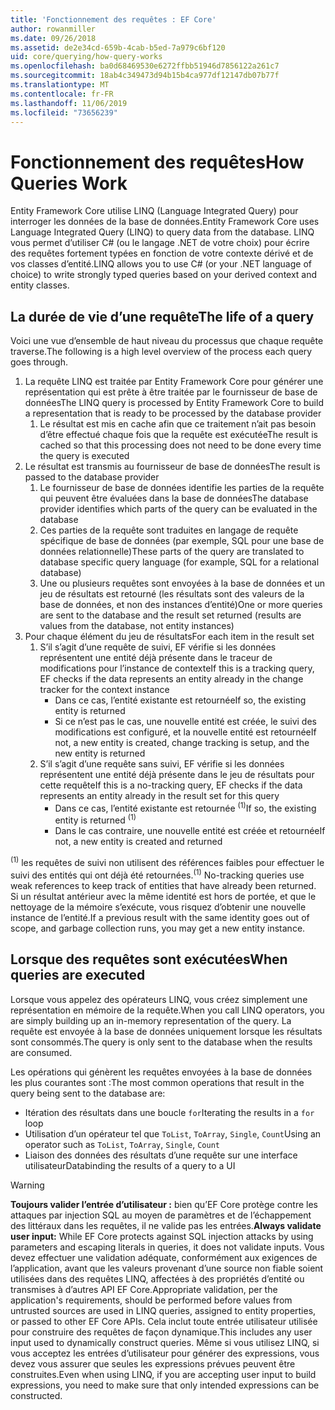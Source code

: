 ```yaml
---
title: 'Fonctionnement des requêtes : EF Core'
author: rowanmiller
ms.date: 09/26/2018
ms.assetid: de2e34cd-659b-4cab-b5ed-7a979c6bf120
uid: core/querying/how-query-works
ms.openlocfilehash: ba0d68469530e6272ffbb51946d7856122a261c7
ms.sourcegitcommit: 18ab4c349473d94b15b4ca977df12147db07b77f
ms.translationtype: MT
ms.contentlocale: fr-FR
ms.lasthandoff: 11/06/2019
ms.locfileid: "73656239"
---
```

# <a name="how-queries-work"></a><span data-ttu-id="c21ea-102">Fonctionnement des requêtes</span><span class="sxs-lookup"><span data-stu-id="c21ea-102">How Queries Work</span></span>

<span data-ttu-id="c21ea-103">Entity Framework Core utilise LINQ (Language Integrated Query) pour interroger les données de la base de données.</span><span class="sxs-lookup"><span data-stu-id="c21ea-103">Entity Framework Core uses Language Integrated Query (LINQ) to query data from the database.</span></span> <span data-ttu-id="c21ea-104">LINQ vous permet d’utiliser C# (ou le langage .NET de votre choix) pour écrire des requêtes fortement typées en fonction de votre contexte dérivé et de vos classes d’entité.</span><span class="sxs-lookup"><span data-stu-id="c21ea-104">LINQ allows you to use C# (or your .NET language of choice) to write strongly typed queries based on your derived context and entity classes.</span></span>

## <a name="the-life-of-a-query"></a><span data-ttu-id="c21ea-105">La durée de vie d’une requête</span><span class="sxs-lookup"><span data-stu-id="c21ea-105">The life of a query</span></span>

<span data-ttu-id="c21ea-106">Voici une vue d’ensemble de haut niveau du processus que chaque requête traverse.</span><span class="sxs-lookup"><span data-stu-id="c21ea-106">The following is a high level overview of the process each query goes through.</span></span>

1. <span data-ttu-id="c21ea-107">La requête LINQ est traitée par Entity Framework Core pour générer une représentation qui est prête à être traitée par le fournisseur de base de données</span><span class="sxs-lookup"><span data-stu-id="c21ea-107">The LINQ query is processed by Entity Framework Core to build a representation that is ready to be processed by the database provider</span></span>
   1. <span data-ttu-id="c21ea-108">Le résultat est mis en cache afin que ce traitement n’ait pas besoin d’être effectué chaque fois que la requête est exécutée</span><span class="sxs-lookup"><span data-stu-id="c21ea-108">The result is cached so that this processing does not need to be done every time the query is executed</span></span>
2. <span data-ttu-id="c21ea-109">Le résultat est transmis au fournisseur de base de données</span><span class="sxs-lookup"><span data-stu-id="c21ea-109">The result is passed to the database provider</span></span>
   1. <span data-ttu-id="c21ea-110">Le fournisseur de base de données identifie les parties de la requête qui peuvent être évaluées dans la base de données</span><span class="sxs-lookup"><span data-stu-id="c21ea-110">The database provider identifies which parts of the query can be evaluated in the database</span></span>
   2. <span data-ttu-id="c21ea-111">Ces parties de la requête sont traduites en langage de requête spécifique de base de données (par exemple, SQL pour une base de données relationnelle)</span><span class="sxs-lookup"><span data-stu-id="c21ea-111">These parts of the query are translated to database specific query language (for example, SQL for a relational database)</span></span>
   3. <span data-ttu-id="c21ea-112">Une ou plusieurs requêtes sont envoyées à la base de données et un jeu de résultats est retourné (les résultats sont des valeurs de la base de données, et non des instances d’entité)</span><span class="sxs-lookup"><span data-stu-id="c21ea-112">One or more queries are sent to the database and the result set returned (results are values from the database, not entity instances)</span></span>
3. <span data-ttu-id="c21ea-113">Pour chaque élément du jeu de résultats</span><span class="sxs-lookup"><span data-stu-id="c21ea-113">For each item in the result set</span></span>
   1. <span data-ttu-id="c21ea-114">S’il s’agit d’une requête de suivi, EF vérifie si les données représentent une entité déjà présente dans le traceur de modifications pour l’instance de contexte</span><span class="sxs-lookup"><span data-stu-id="c21ea-114">If this is a tracking query, EF checks if the data represents an entity already in the change tracker for the context instance</span></span>
      * <span data-ttu-id="c21ea-115">Dans ce cas, l’entité existante est retournée</span><span class="sxs-lookup"><span data-stu-id="c21ea-115">If so, the existing entity is returned</span></span>
      * <span data-ttu-id="c21ea-116">Si ce n’est pas le cas, une nouvelle entité est créée, le suivi des modifications est configuré, et la nouvelle entité est retournée</span><span class="sxs-lookup"><span data-stu-id="c21ea-116">If not, a new entity is created, change tracking is setup, and the new entity is returned</span></span>
   2. <span data-ttu-id="c21ea-117">S’il s’agit d’une requête sans suivi, EF vérifie si les données représentent une entité déjà présente dans le jeu de résultats pour cette requête</span><span class="sxs-lookup"><span data-stu-id="c21ea-117">If this is a no-tracking query, EF checks if the data represents an entity already in the result set for this query</span></span>
      * <span data-ttu-id="c21ea-118">Dans ce cas, l’entité existante est retournée <sup>(1)</sup></span><span class="sxs-lookup"><span data-stu-id="c21ea-118">If so, the existing entity is returned <sup>(1)</sup></span></span>
      * <span data-ttu-id="c21ea-119">Dans le cas contraire, une nouvelle entité est créée et retournée</span><span class="sxs-lookup"><span data-stu-id="c21ea-119">If not, a new entity is created and returned</span></span>

<span data-ttu-id="c21ea-120"><sup>(1)</sup> les requêtes de suivi non utilisent des références faibles pour effectuer le suivi des entités qui ont déjà été retournées.</span><span class="sxs-lookup"><span data-stu-id="c21ea-120"><sup>(1)</sup> No-tracking queries use weak references to keep track of entities that have already been returned.</span></span> <span data-ttu-id="c21ea-121">Si un résultat antérieur avec la même identité est hors de portée, et que le nettoyage de la mémoire s’exécute, vous risquez d’obtenir une nouvelle instance de l’entité.</span><span class="sxs-lookup"><span data-stu-id="c21ea-121">If a previous result with the same identity goes out of scope, and garbage collection runs, you may get a new entity instance.</span></span>

## <a name="when-queries-are-executed"></a><span data-ttu-id="c21ea-122">Lorsque des requêtes sont exécutées</span><span class="sxs-lookup"><span data-stu-id="c21ea-122">When queries are executed</span></span>

<span data-ttu-id="c21ea-123">Lorsque vous appelez des opérateurs LINQ, vous créez simplement une représentation en mémoire de la requête.</span><span class="sxs-lookup"><span data-stu-id="c21ea-123">When you call LINQ operators, you are simply building up an in-memory representation of the query.</span></span> <span data-ttu-id="c21ea-124">La requête est envoyée à la base de données uniquement lorsque les résultats sont consommés.</span><span class="sxs-lookup"><span data-stu-id="c21ea-124">The query is only sent to the database when the results are consumed.</span></span>

<span data-ttu-id="c21ea-125">Les opérations qui génèrent les requêtes envoyées à la base de données les plus courantes sont :</span><span class="sxs-lookup"><span data-stu-id="c21ea-125">The most common operations that result in the query being sent to the database are:</span></span>

* <span data-ttu-id="c21ea-126">Itération des résultats dans une boucle `for`</span><span class="sxs-lookup"><span data-stu-id="c21ea-126">Iterating the results in a `for` loop</span></span>
* <span data-ttu-id="c21ea-127">Utilisation d’un opérateur tel que `ToList`, `ToArray`, `Single`, `Count`</span><span class="sxs-lookup"><span data-stu-id="c21ea-127">Using an operator such as `ToList`, `ToArray`, `Single`, `Count`</span></span>
* <span data-ttu-id="c21ea-128">Liaison des données des résultats d’une requête sur une interface utilisateur</span><span class="sxs-lookup"><span data-stu-id="c21ea-128">Databinding the results of a query to a UI</span></span>

> [!WARNING]  
> <span data-ttu-id="c21ea-129">**Toujours valider l’entrée d’utilisateur :** bien qu’EF Core protège contre les attaques par injection SQL au moyen de paramètres et de l’échappement des littéraux dans les requêtes, il ne valide pas les entrées.</span><span class="sxs-lookup"><span data-stu-id="c21ea-129">**Always validate user input:** While EF Core protects against SQL injection attacks by using parameters and escaping literals in queries, it does not validate inputs.</span></span> <span data-ttu-id="c21ea-130">Vous devez effectuer une validation adéquate, conformément aux exigences de l’application, avant que les valeurs provenant d’une source non fiable soient utilisées dans des requêtes LINQ, affectées à des propriétés d’entité ou transmises à d’autres API EF Core.</span><span class="sxs-lookup"><span data-stu-id="c21ea-130">Appropriate validation, per the application's requirements, should be performed before values from untrusted sources are used in LINQ queries, assigned to entity properties, or passed to other EF Core APIs.</span></span> <span data-ttu-id="c21ea-131">Cela inclut toute entrée utilisateur utilisée pour construire des requêtes de façon dynamique.</span><span class="sxs-lookup"><span data-stu-id="c21ea-131">This includes any user input used to dynamically construct queries.</span></span> <span data-ttu-id="c21ea-132">Même si vous utilisez LINQ, si vous acceptez les entrées d’utilisateur pour générer des expressions, vous devez vous assurer que seules les expressions prévues peuvent être construites.</span><span class="sxs-lookup"><span data-stu-id="c21ea-132">Even when using LINQ, if you are accepting user input to build expressions, you need to make sure that only intended expressions can be constructed.</span></span>
